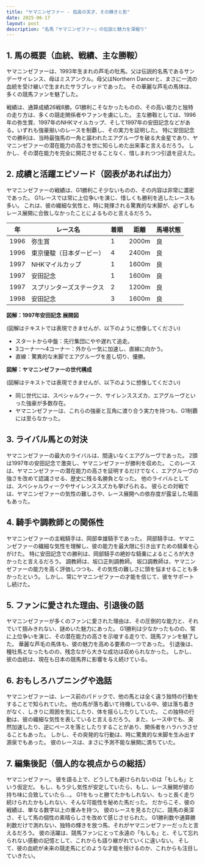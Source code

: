 ```yaml
---
title: "ヤマニンゼファー - 孤高の天才、その輝きと影"
date: 2025-06-17
layout: post
description: "名馬『ヤマニンゼファー』の伝説と魅力を深堀り"
---
```


## 1. 馬の概要（血統、戦績、主な勝鞍）

ヤマニンゼファーは、1993年生まれの芦毛の牡馬。父は伝説的名馬であるサンデーサイレンス、母はミスアンクル。母父はNorthern Dancerと、まさに一流の血統を受け継いで生まれたサラブレッドであった。  その華麗な芦毛の馬体は、多くの競馬ファンを魅了した。

戦績は、通算成績26戦8勝。G1勝利こそなかったものの、その高い能力と独特の走り方は、多くの競走関係者やファンを虜にした。  主な勝鞍としては、1996年の弥生賞、1997年のNHKマイルカップ、そして1997年の安田記念などがある。いずれも強豪揃いのレースを制覇し、その実力を証明した。  特に安田記念での勝利は、当時最強馬の一角と謳われたエアグルーヴを破る大金星であり、ヤマニンゼファーの潜在能力の高さを世に知らしめた出来事と言えるだろう。  しかし、その潜在能力を完全に開花させることなく、惜しまれつつ引退を迎えた。


## 2. 成績と活躍エピソード（図表があれば出力）

ヤマニンゼファーの戦績は、G1勝利こそ少ないものの、その内容は非常に濃密であった。  G1レースでは常に上位争いを演じ、惜しくも勝利を逃したレースも多い。  これは、彼の繊細な気性と、時に発揮される驚異的な末脚が、必ずしもレース展開に合致しなかったことによるものと言えるだろう。

| 年 | レース名             | 着順 | 距離 | 馬場状態 |
|---|----------------------|-----|-----|---------|
| 1996 | 弥生賞               | 1   | 2000m| 良       |
| 1996 | 東京優駿（日本ダービー）| 4   | 2400m| 良       |
| 1997 | NHKマイルカップ       | 1   | 1600m| 良       |
| 1997 | 安田記念             | 1   | 1600m| 良       |
| 1997 | スプリンターズステークス| 2   | 1200m| 良       |
| 1998 | 安田記念             | 3   | 1600m| 良       |


**図解：1997年安田記念 展開図**

(図解はテキストでは表現できませんが、以下のように想像してください)

* スタートから中盤：先行集団にやや遅れて追走。
* 3コーナー～4コーナー：外から一気に加速し、直線に向かう。
* 直線：驚異的な末脚でエアグルーヴを差し切り、優勝。


**図解：ヤマニンゼファーの世代構成**

(図解はテキストでは表現できませんが、以下のように想像してください)

* 同じ世代には、スペシャルウィーク、サイレンススズカ、エアグルーヴといった強豪が多数存在。
* ヤマニンゼファーは、これらの強豪と互角に渡り合う実力を持つも、G1制覇には至らなかった。


## 3. ライバル馬との対決

ヤマニンゼファーの最大のライバルは、間違いなくエアグルーヴであった。  2頭は1997年の安田記念で激突し、ヤマニンゼファーが勝利を収めた。  このレースは、ヤマニンゼファーの潜在能力の高さを証明するだけでなく、エアグルーヴの強さを改めて認識させる、歴史に残る名勝負となった。  他のライバルとしては、スペシャルウィークやサイレンススズカも挙げられる。  彼らとの対戦では、ヤマニンゼファーの気性の難しさや、レース展開への依存度が露呈した場面もあった。


## 4. 騎手や調教師との関係性

ヤマニンゼファーの主戦騎手は、岡部幸雄騎手であった。  岡部騎手は、ヤマニンゼファーの繊細な気性を理解し、彼の能力を最大限に引き出すための騎乗を心がけた。  特に安田記念での勝利は、岡部騎手の絶妙な騎乗によるところが大きかったと言えるだろう。  調教師は、坂口正則調教師。  坂口調教師は、ヤマニンゼファーの能力を高く評価しつつも、その気性の難しさに頭を悩ませることも多かったという。  しかし、常にヤマニンゼファーの才能を信じて、彼をサポートし続けた。


## 5. ファンに愛された理由、引退後の話

ヤマニンゼファーが多くのファンに愛された理由は、その圧倒的な能力と、それでいて掴みきれない、謎めいた魅力にあった。  G1勝利は少なかったものの、常に上位争いを演じ、その潜在能力の高さを示唆する走りで、競馬ファンを魅了した。  華麗な芦毛の馬体も、彼の魅力を高める要素の一つであった。  引退後は、種牡馬となったものの、残念ながら大きな成功は収められなかった。  しかし、彼の血統は、現在も日本の競馬界に影響を与え続けている。


## 6. おもしろハプニングや逸話

ヤマニンゼファーは、レース前のパドックで、他の馬とは全く違う独特の行動をすることで知られていた。  他の馬が落ち着いて待機している中、彼は落ち着きがなく、しきりに周囲を気にしたり、体を揺らしたりしていた。  この独特の行動は、彼の繊細な気性を表していると言えるだろう。  また、レース中でも、突然加速したり、逆にペースを落としたりすることがあり、関係者をハラハラさせることもあった。  しかし、その突発的な行動は、時に驚異的な末脚を生み出す源泉でもあった。  彼のレースは、まさに予測不能な展開に満ちていた。


## 7. 編集後記（個人的な視点からの総括）

ヤマニンゼファー。  彼を語る上で、どうしても避けられないのは「もしも」という仮定だ。  もし、もう少し気性が安定していたら、もし、レース展開が彼の持ち味に合致していたら…。  G1をもっと勝てたかもしれない、もっと長く走り続けられたかもしれない、そんな可能性を秘めた馬だった。  だからこそ、彼の戦績は、単なる数字以上の重みを持つ。  彼のレースを見るたびに、競馬の奥深さ、そして馬の個性の素晴らしさを改めて感じさせられた。  G1勝利数や通算勝利数だけで測れない、独特の輝きを放つ馬、それがヤマニンゼファーだったと言えるだろう。  彼の活躍は、競馬ファンにとって永遠の「もしも」と、そして忘れられない感動の記憶として、これからも語り継がれていくに違いない。  そして、彼の血統が未来の競走馬にどのような才能を授けるのか、これからも注目していきたい。
